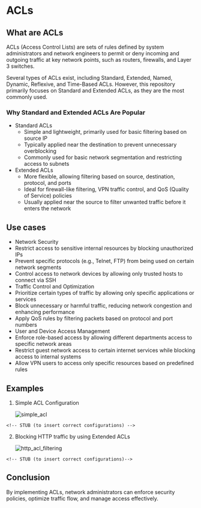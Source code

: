# ACLs

## What are ACLs
  ACLs (Access Control Lists) are sets of rules defined by system administrators and network engineers to permit or deny incoming and outgoing traffic at key network points, such as routers, firewalls, and Layer 3 switches.

  Several types of ACLs exist, including Standard, Extended, Named, Dynamic, Reflexive, and Time-Based ACLs. However, this repository primarily focuses on Standard and Extended ACLs, as they are the most commonly used.

### Why Standard and Extended ACLs Are Popular
  - Standard ACLs
    - Simple and lightweight, primarily used for basic filtering based on source IP
    - Typically applied near the destination to prevent unnecessary overblocking
    - Commonly used for basic network segmentation and restricting access to subnets
  - Extended ACLs
    - More flexible, allowing filtering based on source, destination, protocol, and ports
    - Ideal for firewall-like filtering, VPN traffic control, and QoS (Quality of Service) policies
    - Usually applied near the source to filter unwanted traffic before it enters the network
      
## Use cases
  - Network Security
  - Restrict access to sensitive internal resources by blocking unauthorized IPs
  - Prevent specific protocols (e.g., Telnet, FTP) from being used on certain network segments
  - Control access to network devices by allowing only trusted hosts to connect via SSH
  - Traffic Control and Optimization
  - Prioritize certain types of traffic by allowing only specific applications or services
  - Block unnecessary or harmful traffic, reducing network congestion and enhancing performance
  - Apply QoS rules by filtering packets based on protocol and port numbers
  - User and Device Access Management
  - Enforce role-based access by allowing different departments access to specific network areas
  - Restrict guest network access to certain internet services while blocking access to internal systems
  - Allow VPN users to access only specific resources based on predefined rules
    
## Examples

1. Simple ACL Configuration
   
   ![simple_acl](https://github.com/user-attachments/assets/5af9f46b-7f8b-4d40-af33-35713df76324)
```cisco
<!-- STUB (to insert correct configurations) -->
```

2. Blocking HTTP traffic by using Extended ACLs

    ![http_acl_filtering](https://github.com/user-attachments/assets/7dcfbd47-2764-4cac-b80a-3686399f0005)
```cisco
<!-- STUB (to insert correct configurations)-->
```

## Conclusion
  By implementing ACLs, network administrators can enforce security policies, optimize traffic flow, and manage access effectively.
